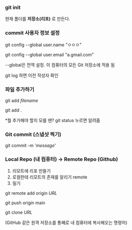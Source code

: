 ### git init
현재 폴더를 **저장소(리포)** 로 만든다.

### commit 사용자 정보 설정
git config --global user.name "ㅇㅇㅇ"

git config --global user.email "a.gmail.com"

--global은 전역 설정. 이 컴퓨터의 모든 Git 저장소에 적용 됨

git log 하면 이전 작성자 확인

### 파일 추가하기
git add *filename*

git add .

*뭘 추가해야 할지 모를 땐? git status 누르면 알려줌

### Git commit (스냅샷 찍기)
git commit -m '*message*'
<!-- 지금 TIL은 remote add origin 할 필요 없음 -> clone 했기 때문-->

### Local Repo (내 컴퓨터) → Remote Repo (Github)

1. 리모트에 리포 만들기
2. 로컬한테 리모트의 존재를 알리기 remote
3. 밀기 

git remote add origin *URL*

git push origin main

git clone *URL*

(GitHub 같은 원격 저장소를 통째로 내 컴퓨터에 복사해오는 명령어)